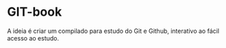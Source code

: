 # GIT-book
A ideia é criar um compilado para estudo do Git e Github, interativo ao fácil acesso ao estudo.
